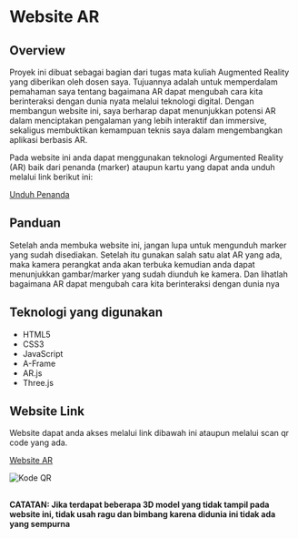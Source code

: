 # Website AR

## Overview

Proyek ini dibuat sebagai bagian dari tugas mata kuliah Augmented Reality yang diberikan oleh dosen saya. Tujuannya adalah untuk memperdalam pemahaman saya tentang bagaimana AR dapat mengubah cara kita berinteraksi dengan dunia nyata melalui teknologi digital. Dengan membangun website ini, saya berharap dapat menunjukkan potensi AR dalam menciptakan pengalaman yang lebih interaktif dan immersive, sekaligus membuktikan kemampuan teknis saya dalam mengembangkan aplikasi berbasis AR.

Pada website ini anda dapat menggunakan teknologi Argumented Reality (AR) baik dari penanda (marker) ataupun kartu yang dapat anda unduh melalui link berikut ini:

[Unduh Penanda](https://irvanvansy.github.io/website_AR/Marker.pdf)

## Panduan

Setelah anda membuka website ini, jangan lupa untuk mengunduh marker yang sudah disediakan. Setelah itu gunakan salah satu alat AR yang ada, maka kamera perangkat anda akan terbuka kemudian anda dapat menunjukkan gambar/marker yang sudah diunduh ke kamera.
Dan lihatlah bagaimana AR dapat mengubah cara kita berinteraksi dengan dunia nya

## Teknologi yang digunakan

- HTML5
- CSS3
- JavaScript
- A-Frame
- AR.js
- Three.js

## Website Link

Website dapat anda akses melalui link dibawah ini ataupun melalui scan qr code yang ada.

[Website AR](https://irvanvansy.github.io/website_AR/)

![Kode QR](https://github.com/IrvanVansy/website_AR/blob/main/qrCode.png?raw=true)

##

**CATATAN: Jika terdapat beberapa 3D model yang tidak tampil pada website ini, tidak usah ragu dan bimbang karena didunia ini tidak ada yang sempurna**
